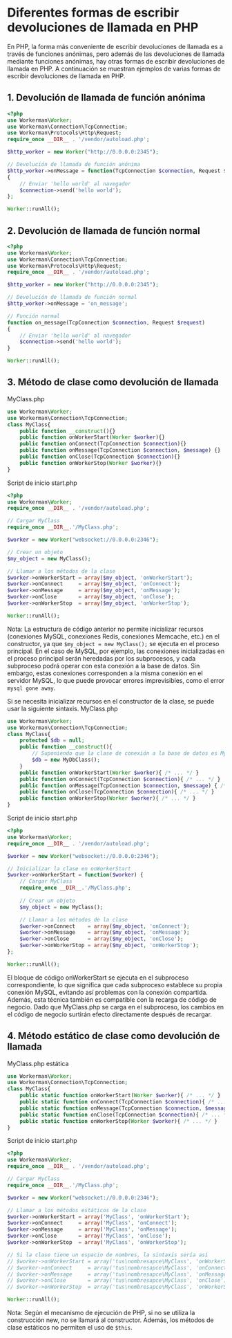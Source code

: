 # Diferentes formas de escribir devoluciones de llamada en PHP

En PHP, la forma más conveniente de escribir devoluciones de llamada es a través de funciones anónimas, pero además de las devoluciones de llamada mediante funciones anónimas, hay otras formas de escribir devoluciones de llamada en PHP. A continuación se muestran ejemplos de varias formas de escribir devoluciones de llamada en PHP.

## 1. Devolución de llamada de función anónima
```php
<?php
use Workerman\Worker;
use Workerman\Connection\TcpConnection;
use Workerman\Protocols\Http\Request;
require_once __DIR__ . '/vendor/autoload.php';

$http_worker = new Worker("http://0.0.0.0:2345");

// Devolución de llamada de función anónima
$http_worker->onMessage = function(TcpConnection $connection, Request $data)
{
    // Enviar 'hello world' al navegador
    $connection->send('hello world');
};

Worker::runAll();
```

## 2. Devolución de llamada de función normal
```php
<?php
use Workerman\Worker;
use Workerman\Connection\TcpConnection;
use Workerman\Protocols\Http\Request;
require_once __DIR__ . '/vendor/autoload.php';

$http_worker = new Worker("http://0.0.0.0:2345");

// Devolución de llamada de función normal
$http_worker->onMessage = 'on_message';

// Función normal
function on_message(TcpConnection $connection, Request $request)
{
    // Enviar 'hello world' al navegador
    $connection->send('hello world');
}

Worker::runAll();
```

## 3. Método de clase como devolución de llamada
MyClass.php
```php
use Workerman\Worker;
use Workerman\Connection\TcpConnection;
class MyClass{
    public function __construct(){}
    public function onWorkerStart(Worker $worker){}
    public function onConnect(TcpConnection $connection){}
    public function onMessage(TcpConnection $connection, $message) {}
    public function onClose(TcpConnection $connection){}
    public function onWorkerStop(Worker $worker){}
}
```
Script de inicio start.php
```php
<?php
use Workerman\Worker;
require_once __DIR__ . '/vendor/autoload.php';

// Cargar MyClass
require_once __DIR__.'/MyClass.php';

$worker = new Worker("websocket://0.0.0.0:2346");

// Crear un objeto
$my_object = new MyClass();

// Llamar a los métodos de la clase
$worker->onWorkerStart = array($my_object, 'onWorkerStart');
$worker->onConnect     = array($my_object, 'onConnect');
$worker->onMessage     = array($my_object, 'onMessage');
$worker->onClose       = array($my_object, 'onClose');
$worker->onWorkerStop  = array($my_object, 'onWorkerStop');

Worker::runAll();
```

Nota: La estructura de código anterior no permite inicializar recursos (conexiones MySQL, conexiones Redis, conexiones Memcache, etc.) en el constructor, ya que ```$my_object = new MyClass();``` se ejecuta en el proceso principal. En el caso de MySQL, por ejemplo, las conexiones inicializadas en el proceso principal serán heredadas por los subprocesos, y cada subproceso podrá operar con esta conexión a la base de datos. Sin embargo, estas conexiones corresponden a la misma conexión en el servidor MySQL, lo que puede provocar errores imprevisibles, como el error ```mysql gone away```.

Si se necesita inicializar recursos en el constructor de la clase, se puede usar la siguiente sintaxis.
MyClass.php
```php
use Workerman\Worker;
use Workerman\Connection\TcpConnection;
class MyClass{
    protected $db = null;
    public function __construct(){
        // Suponiendo que la clase de conexión a la base de datos es MyDbClass
        $db = new MyDbClass();
    }
    public function onWorkerStart(Worker $worker){ /* ... */ }
    public function onConnect(TcpConnection $connection){ /* ... */ }
    public function onMessage(TcpConnection $connection, $message) { /* ... */ }
    public function onClose(TcpConnection $connection){ /* ... */ }
    public function onWorkerStop(Worker $worker){ /* ... */ }
}
```
Script de inicio start.php
```php
<?php
use Workerman\Worker;
require_once __DIR__ . '/vendor/autoload.php';

$worker = new Worker("websocket://0.0.0.0:2346");

// Inicializar la clase en onWorkerStart
$worker->onWorkerStart = function($worker) {
    // Cargar MyClass
    require_once __DIR__.'/MyClass.php';
    
    // Crear un objeto
    $my_object = new MyClass();

    // Llamar a los métodos de la clase
    $worker->onConnect    = array($my_object, 'onConnect');
    $worker->onMessage    = array($my_object, 'onMessage');
    $worker->onClose      = array($my_object, 'onClose');
    $worker->onWorkerStop = array($my_object, 'onWorkerStop');
};

Worker::runAll();
```

El bloque de código onWorkerStart se ejecuta en el subproceso correspondiente, lo que significa que cada subproceso establece su propia conexión MySQL, evitando así problemas con la conexión compartida. Además, esta técnica también es compatible con la recarga de código de negocio. Dado que MyClass.php se carga en el subproceso, los cambios en el código de negocio surtirán efecto directamente después de recargar.

## 4. Método estático de clase como devolución de llamada
MyClass.php estática
```php
use Workerman\Worker;
use Workerman\Connection\TcpConnection;
class MyClass{
    public static function onWorkerStart(Worker $worker){ /* ... */ }
    public static function onConnect(TcpConnection $connection){ /* ... */ }
    public static function onMessage(TcpConnection $connection, $message) { /* ... */ }
    public static function onClose(TcpConnection $connection){ /* ... */ }
    public static function onWorkerStop(Worker $worker){ /* ... */ }
}
```
Script de inicio start.php
```php
<?php
use Workerman\Worker;
require_once __DIR__ . '/vendor/autoload.php';

// Cargar MyClass
require_once __DIR__.'/MyClass.php';

$worker = new Worker("websocket://0.0.0.0:2346");

// Llamar a los métodos estáticos de la clase
$worker->onWorkerStart = array('MyClass', 'onWorkerStart');
$worker->onConnect     = array('MyClass', 'onConnect');
$worker->onMessage     = array('MyClass', 'onMessage');
$worker->onClose       = array('MyClass', 'onClose');
$worker->onWorkerStop  = array('MyClass', 'onWorkerStop');

// Si la clase tiene un espacio de nombres, la sintaxis sería así
// $worker->onWorkerStart = array('tus\nombresapce\MyClass', 'onWorkerStart');
// $worker->onConnect     = array('tus\nombresapce\MyClass', 'onConnect');
// $worker->onMessage     = array('tus\nombresapce\MyClass', 'onMessage');
// $worker->onClose       = array('tus\nombresapce\MyClass', 'onClose');
// $worker->onWorkerStop  = array('tus\nombresapce\MyClass', 'onWorkerStop');

Worker::runAll();
```

Nota: Según el mecanismo de ejecución de PHP, si no se utiliza la construcción new, no se llamará al constructor. Además, los métodos de clase estáticos no permiten el uso de ```$this```.
